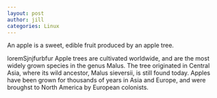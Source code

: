 ```yaml
---
layout: post
author: jill
categories: Linux
---
```

An apple is a sweet, edible fruit produced by an apple tree.

loremSjnjfurbfur
Apple trees are cultivated worldwide, and are the most widely grown
species in the genus Malus. The tree originated in Central Asia, where
its wild ancestor, Malus sieversii, is still found today. Apples have
been grown for thousands of years in Asia and Europe, and were broughst
to North America by European colonists.